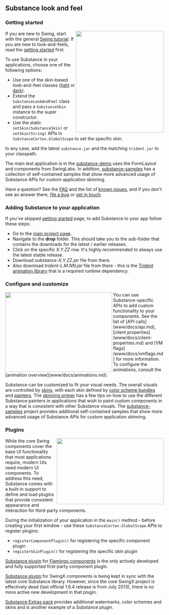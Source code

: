 ## Substance look and feel

### Getting started

<img src="https://raw.githubusercontent.com/kirill-grouchnikov/substance/master/www/images/walkthrough/all.png" width="279" height="324" border=0 align="right">

If you are new to Swing, start with the general [Swing tutorial](http://java.sun.com/docs/books/tutorial/uiswing/). If you are new to look-and-feels, read the [getting started](www/docs/getting-started.md) first.

To use Substance in your applications, choose one of the following options:

* Use one of the skin-based look-and-feel classes ([light](www/docs/skins/toneddown.md) or [dark](www/docs/skins/dark.md)).
* Extend the `SubstanceLookAndFeel` class and pass a `SubstanceSkin` instance to the super constructor.
* Use the static `setSkin(SubstanceSkin)` or `setSkin(String)` APIs in `SubstanceCortex.GlobalScope` to set the specific skin.

In any case, add the latest `substance.jar` and the matching `trident.jar` to your classpath.

The main test application is in the [substance-demo](https://github.com/kirill-grouchnikov/substance-demo) uses the FormLayout and components from SwingLabs. In addition, [substance-samples](https://github.com/kirill-grouchnikov/substance-samples) has a collection of self-contained samples that show more advanced usage of Substance APIs for custom application skinning.

Have a question? See the [FAQ](www/docs/faq.md) and the list of [known issues](www/docs/known_issues.md), and if you don't see an answer there, [file a bug](https://github.com/kirill-grouchnikov/substance/issues) or [get in touch](http://www.pushing-pixels.org/about-me).

### Adding Substance to your application

If you've skipped [getting started](www/docs/getting-started.md) page, to add Substance to your app follow these steps:
* Go to the [main project page](https://github.com/kirill-grouchnikov/substance).
* Navigate to the **drop** folder. This should take you to the sub-folder that contains the downloads for the latest / earlier releases.
* Click on the specific *X.Y.ZZ* row. It's highly recommended to always use the latest stable release.
* Download *substance-X.Y.ZZ.jar* file from there.
* Also download *trident-L.M.NN.jar* file from there - this is the [Trident animation library](https://github.com/kirill-grouchnikov/trident) that is a required runtime dependency.

### Configure and customize

<img src="https://raw.githubusercontent.com/kirill-grouchnikov/substance/master/www/images/screenshots/skins/nebulabrickwall1.png" width="340" height="254" border=0 align="left">
You can use Substance-specific APIs to add custom functionality to your components. See the list of [API calls](www/docs/api.md), [client properties](www/docs/client-properties.md) and [VM flags](www/docs/vmflags.md) for more information. To configure the animations, consult the [animation overview](www/docs/animations.md).

Substance can be customized to fit your visual needs. The overall visuals are controlled by [skins](www/docs/skins/overview.md), with each skin defined by [color scheme bundles](www/docs/skins/colorschemebundles.md) and [painters](www/docs/painters/overview.md). The [skinning primer](www/docs/painters/custom-skinning.md) has a few tips on how to use the different Substance painters in applications that wish to paint custom components in a way that is consistent with other Substance visuals. The [substance-samples](https://github.com/kirill-grouchnikov/substance-samples) project provides additional self-contained samples that show more advanced usage of Substance APIs for custom application skinning.

### Plugins

<img src="https://raw.githubusercontent.com/kirill-grouchnikov/substance/master/www/images/learn/ribbon.png" width="340" height="210" border=0 align="right">

While the core Swing components cover the base UI functionality that most applications require, modern UIs need modern UI components. To address this need, Substance comes with a built-in support to define and load plugins that provide consistent appearance and interaction for third-party components.

During the initialization of your application in the `main()` method - before creating your first window - use these `SubstanceCortex.GlobalScope` APIs to register plugins:
* `registerComponentPlugin()` for registering the specific component plugin
* `registerSkinPlugin()` for registering the specific skin plugin

[Substance plugin](https://github.com/kirill-grouchnikov/substance-flamingo) for [Flamingo components](https://github.com/kirill-grouchnikov/flamingo) is the only actively developed and fully supported first-party component plugin.

[Substance plugin](https://github.com/kirill-grouchnikov/substance-swingx) for SwingX components is being kept in sync with the latest core Substance library. However, since the core SwingX project is effectively dead (last official 1.6.4 release is from July 2013), there is no more active new development in that plugin.

[Substance Extras pack](https://github.com/kirill-grouchnikov/substance-extras) provides additional watermarks, color schemes and skins and is another example of a Substance plugin.
